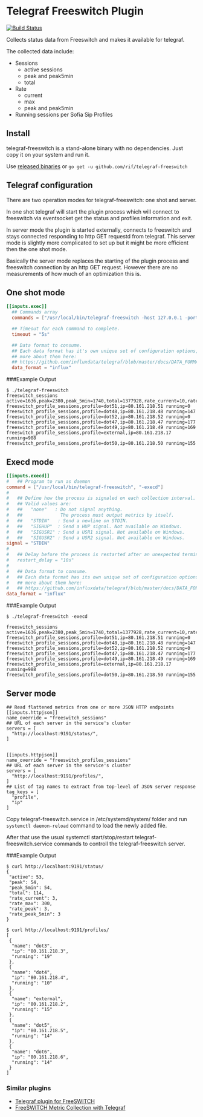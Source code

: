 # Telegraf Freeswitch Plugin
[![Build Status](https://travis-ci.org/rif/telegraf-freeswitch.svg?branch=master)](https://travis-ci.org/rif/telegraf-freeswitch)

Collects status data from Freeswitch and makes it available for telegraf.

The collected data include:

- Sessions
  - active sessions
  - peak and peak5min
  - total
- Rate
  - current
  - max
  - peak and peak5min
- Running sessions per Sofia Sip Profiles


## Install
telegraf-freeswitch is a stand-alone binary with no dependencies. Just copy it on your system and run it.

Use [released binaries](https://github.com/rif/telegraf-freeswitch/releases) or ```go get -u github.com/rif/telegraf-freeswitch```

## Telegraf configuration

There are two operation modes for telegraf-freeswitch: one shot and server.

In one shot telegraf will start the plugin process which will connect to freeswitch via eventsocket get the status and profiles information and exit.

In server mode the plugin is started externally, connects to freeswitch and stays connected responding to http GET requestd from telegraf. This server mode is slightly more complicated to set up but it might be more efficient then the one shot mode.

Basically the server mode replaces the starting of the plugin process and freeswitch connection by an http GET request. However there are no measurements of how much of an optimization this is.

## One shot mode

```toml
[[inputs.exec]]
  ## Commands array
  commands = ["/usr/local/bin/telegraf-freeswitch -host 127.0.0.1 -port 8021 -pass ClueCon"]

  ## Timeout for each command to complete.
  timeout = "5s"

  ## Data format to consume.
  ## Each data format has it's own unique set of configuration options, read
  ## more about them here:
  ## https://github.com/influxdata/telegraf/blob/master/docs/DATA_FORMATS_INPUT.md
  data_format = "influx"
```

###Example Output
```
$ ./telegraf-freeswitch
freeswitch_sessions active=1636,peak=2380,peak_5min=1740,total=1377928,rate_current=10,rate_max=300,rate_peak=234,rate_peak_5min=25
freeswitch_profile_sessions,profile=dot51,ip=80.161.218.51 running=0
freeswitch_profile_sessions,profile=dot48,ip=80.161.218.48 running=147
freeswitch_profile_sessions,profile=dot52,ip=80.161.218.52 running=0
freeswitch_profile_sessions,profile=dot47,ip=80.161.218.47 running=177
freeswitch_profile_sessions,profile=dot49,ip=80.161.218.49 running=169
freeswitch_profile_sessions,profile=external,ip=80.161.218.17 running=988
freeswitch_profile_sessions,profile=dot50,ip=80.161.218.50 running=155
```

## Execd mode

``` toml
[[inputs.execd]]
#   ## Program to run as daemon
command = ["/usr/local/bin/telegraf-freeswitch", "-execd"]
#
#   ## Define how the process is signaled on each collection interval.
#   ## Valid values are:
#   ##   "none"   : Do not signal anything.
#   ##              The process must output metrics by itself.
#   ##   "STDIN"   : Send a newline on STDIN.
#   ##   "SIGHUP"  : Send a HUP signal. Not available on Windows.
#   ##   "SIGUSR1" : Send a USR1 signal. Not available on Windows.
#   ##   "SIGUSR2" : Send a USR2 signal. Not available on Windows.
signal = "STDIN"
#
#   ## Delay before the process is restarted after an unexpected termination
#   restart_delay = "10s"
#
#   ## Data format to consume.
#   ## Each data format has its own unique set of configuration options, read
#   ## more about them here:
#   ## https://github.com/influxdata/telegraf/blob/master/docs/DATA_FORMATS_INPUT.md
data_format = "influx"
```

###Example Output
```
$ ./telegraf-freeswitch -execd

freeswitch_sessions active=1636,peak=2380,peak_5min=1740,total=1377928,rate_current=10,rate_max=300,rate_peak=234,rate_peak_5min=25
freeswitch_profile_sessions,profile=dot51,ip=80.161.218.51 running=0
freeswitch_profile_sessions,profile=dot48,ip=80.161.218.48 running=147
freeswitch_profile_sessions,profile=dot52,ip=80.161.218.52 running=0
freeswitch_profile_sessions,profile=dot47,ip=80.161.218.47 running=177
freeswitch_profile_sessions,profile=dot49,ip=80.161.218.49 running=169
freeswitch_profile_sessions,profile=external,ip=80.161.218.17 running=988
freeswitch_profile_sessions,profile=dot50,ip=80.161.218.50 running=155
```

## Server mode

```
## Read flattened metrics from one or more JSON HTTP endpoints
[[inputs.httpjson]]
name_override = "freeswitch_sessions"
## URL of each server in the service's cluster
servers = [
  "http://localhost:9191/status/",
]


[[inputs.httpjson]]
name_override = "freeswitch_profiles_sessions"
## URL of each server in the service's cluster
servers = [
  "http://localhost:9191/profiles/",
]
## List of tag names to extract from top-level of JSON server response
tag_keys = [
  "profile",
  "ip"
]
```

Copy telegraf-freeswitch.service in /etc/systemd/system/ folder and run ```systemctl daemon-reload``` command to load the newly added file.

After that use the usual systemctl start/stop/restart telegraf-freeswitch.service commands to controll the telegraf-freeswitch server.

###Example Output
```
$ curl http://localhost:9191/status/
{
 "active": 53,
 "peak": 54,
 "peak_5min": 54,
 "total": 114,
 "rate_current": 3,
 "rate_max": 300,
 "rate_peak": 3,
 "rate_peak_5min": 3
}

$ curl http://localhost:9191/profiles/
[
 {
  "name": "dot3",
  "ip": "80.161.218.3",
  "running": "19"
 },
 {
  "name": "dot4",
  "ip": "80.161.218.4",
  "running": "10"
 },
 {
  "name": "external",
  "ip": "80.161.218.2",
  "running": "15"
 },
 {
  "name": "dot5",
  "ip": "80.161.218.5",
  "running": "14"
 },
 {
  "name": "dot6",
  "ip": "80.161.218.6",
  "running": "14"
 }
]
```

### Similar plugins
- [Telegraf plugin for FreeSWITCH ](https://github.com/areski/freeswitch-telegraf-plugin)
- [FreeSWITCH Metric Collection with Telegraf](https://github.com/moises-silva/freeswitch-telegraf)
